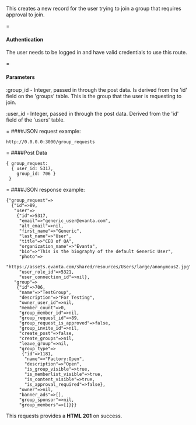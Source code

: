 This creates a new record for the user trying to join a group that requires approval to join.

=
#### Authentication

The user needs to be logged in and have valid credentials to use this route.

=
#### Parameters

:group_id - Integer, passed in through the post data. Is derived from the 'id' field on the 'groups' table. This is the group that the user is requesting to join.

:user_id - Integer, passed in through the post data. Derived from the 'id' field of the 'users' table.

=
####JSON request example:
```
http://0.0.0.0:3000/group_requests
```

=
####Post Data
```
{ group_request: 
  { user_id: 5317, 
    group_id: 706 } 
 }
```

=
####JSON response example:

```
{"group_request"=>
  {"id"=>89,
   "user"=>
    {"id"=>5317,
     "email"=>"generic_user@evanta.com",
     "alt_email"=>nil,
     "first_name"=>"Generic",
     "last_name"=>"User",
     "title"=>"CEO of QA",
     "organization_name"=>"Evanta",
     "bio"=>"This is the biography of the default Generic User",
     "photo"=>
      "https://assets.evanta.com/shared/resources/Users/large/anonymous2.jpg",
     "user_role_id"=>5321,
     "user_connection_id"=>nil},
   "group"=>
    {"id"=>706,
     "name"=>"TestGroup",
     "description"=>"For Testing",
     "owner_user_id"=>nil,
     "member_count"=>0,
     "group_member_id"=>nil,
     "group_request_id"=>89,
     "group_request_is_approved"=>false,
     "group_invite_id"=>nil,
     "create_post"=>false,
     "create_groups"=>nil,
     "leave_group"=>nil,
     "group_type"=>
      {"id"=>1181,
       "name"=>"Factory:Open",
       "description"=>"Open",
       "is_group_visible"=>true,
       "is_memberlist_visible"=>true,
       "is_content_visible"=>true,
       "is_approval_required"=>false},
     "owner"=>nil,
     "banner_ads"=>[],
     "group_sponsor"=>nil,
     "group_members"=>[]}}}
```

This requests provides a <strong>HTML 201</strong> on success.
